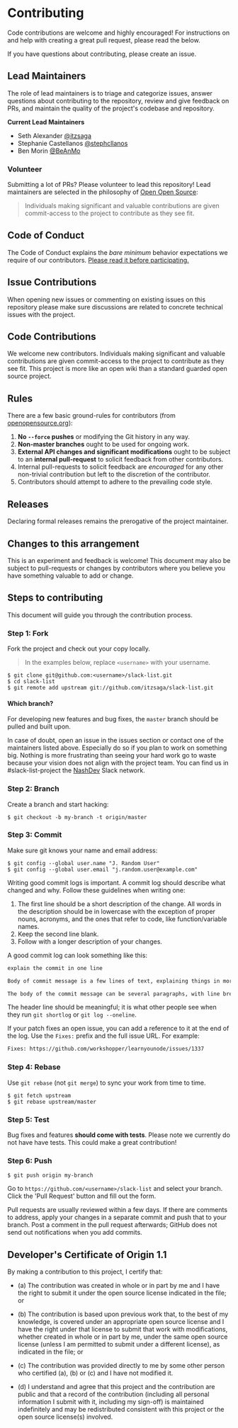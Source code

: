 # Contributing

Code contributions are welcome and highly encouraged! For instructions on and help with creating a great pull request, please read the below.

If you have questions about contributing, please create an issue.

## Lead Maintainers

The role of lead maintainers is to triage and categorize issues, answer questions about contributing to the repository, review and give feedback on PRs, and maintain the quality of the project's codebase and repository.

**Current Lead Maintainers**
- Seth Alexander [@itzsaga](https://github.com/itzsaga)
- Stephanie Castellanos [@stephcllanos](https://github.com/stephcllanos)
- Ben Morin [@BeAnMo](https://github.com/BeAnMo)

### Volunteer

Submitting a lot of PRs? Please volunteer to lead this repository! Lead maintainers are selected in the philosophy of [Open Open Source](http://openopensource.org/):

> Individuals making significant and valuable contributions are given commit-access to the project to contribute as they see fit. 

## Code of Conduct

The Code of Conduct explains the *bare minimum* behavior expectations we require of our contributors. [Please read it before participating.](./CODE_OF_CONDUCT.md)

## Issue Contributions

When opening new issues or commenting on existing issues on this repository please make sure discussions are related to concrete technical issues with the project.

## Code Contributions

We welcome new contributors. Individuals making significant and valuable contributions are given commit-access to the project to contribute as they see fit. This project is more like an open wiki than a standard guarded open source project.

## Rules

There are a few basic ground-rules for contributors (from [openopensource.org](http://openopensource.org/)):

1. **No `--force` pushes** or modifying the Git history in any way.
1. **Non-master branches** ought to be used for ongoing work.
1. **External API changes and significant modifications** ought to be subject to an **internal pull-request** to solicit feedback from other contributors.
1. Internal pull-requests to solicit feedback are *encouraged* for any other non-trivial contribution but left to the discretion of the contributor.
1. Contributors should attempt to adhere to the prevailing code style.

## Releases

Declaring formal releases remains the prerogative of the project maintainer.

## Changes to this arrangement

This is an experiment and feedback is welcome! This document may also be subject to pull-requests or changes by contributors where you believe you have something valuable to add or change.

## Steps to contributing

This document will guide you through the contribution process.

### Step 1: Fork

Fork the project and check out your copy locally.

> In the examples below, replace `<username>` with your username.

```text
$ git clone git@github.com:<username>/slack-list.git
$ cd slack-list
$ git remote add upstream git://github.com/itzsaga/slack-list.git
```

#### Which branch?

For developing new features and bug fixes, the `master` branch should be pulled and built upon.

In case of doubt, open an issue in the issues section or contact one of the maintainers listed above. Especially do so if you plan to work on something big. Nothing is more frustrating than seeing your hard work go to waste because your vision does not align with the project team. You can find us in #slack-list-project the [NashDev](https://nashdev.com) Slack network.


### Step 2: Branch

Create a branch and start hacking:

```text
$ git checkout -b my-branch -t origin/master
```

### Step 3: Commit

Make sure git knows your name and email address:

```text
$ git config --global user.name "J. Random User"
$ git config --global user.email "j.random.user@example.com"
```

Writing good commit logs is important. A commit log should describe what changed and why. Follow these guidelines when writing one:

1. The first line should be a short description of the change. All words in the description should be in lowercase with the exception of proper nouns, acronyms, and the ones that refer to code, like function/variable names.
2. Keep the second line blank.
3. Follow with a longer description of your changes.

A good commit log can look something like this:

```txt
explain the commit in one line

Body of commit message is a few lines of text, explaining things in more detail, possibly giving some background about the issue being fixed, etc. etc.

The body of the commit message can be several paragraphs, with line breaks as necessary.
```

The header line should be meaningful; it is what other people see when they run `git shortlog` or `git log --oneline`.

If your patch fixes an open issue, you can add a reference to it at the end of the log. Use the `Fixes:` prefix and the full issue URL. For example:

```txt
Fixes: https://github.com/workshopper/learnyounode/issues/1337
```

### Step 4: Rebase

Use `git rebase` (not `git merge`) to sync your work from time to time.

```text
$ git fetch upstream
$ git rebase upstream/master
```

### Step 5: Test

Bug fixes and features **should come with tests**. Please note we currently do not have have tests. This could make a great contribution!

### Step 6: Push

```text
$ git push origin my-branch
```

Go to `https://github.com/<username>/slack-list` and select your branch.
Click the 'Pull Request' button and fill out the form.

Pull requests are usually reviewed within a few days. If there are comments to address, apply your changes in a separate commit and push that to your branch. Post a comment in the pull request afterwards; GitHub does not send out notifications when you add commits.

<a id="developers-certificate-of-origin"></a>
## Developer's Certificate of Origin 1.1

By making a contribution to this project, I certify that:

* (a) The contribution was created in whole or in part by me and I have the right to submit it under the open source license indicated in the file; or

* (b) The contribution is based upon previous work that, to the best of my knowledge, is covered under an appropriate open source license and I have the right under that license to submit that work with modifications, whether created in whole or in part by me, under the same open source license (unless I am permitted to submit under a different license), as indicated in the file; or

* (c) The contribution was provided directly to me by some other person who certified (a), (b) or (c) and I have not modified it.

* (d) I understand and agree that this project and the contribution are public and that a record of the contribution (including all personal information I submit with it, including my sign-off) is maintained indefinitely and may be redistributed consistent with this project or the open source license(s) involved.
